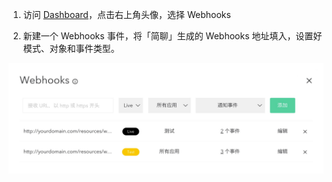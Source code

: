 1. 访问 [Dashboard](https://dashboard.pingxx.com)，点击右上角头像，选择 Webhooks

2. 新建一个 Webhooks 事件，将「简聊」生成的 Webhooks 地址填入，设置好模式、对象和事件类型。

  ![](/images/inte-guide/pingxx-1.jpeg)
